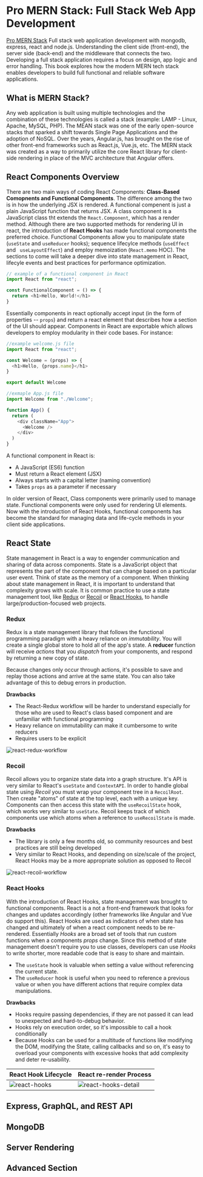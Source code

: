 [comment]: # (link this book {https://www.amazon.com/Pro-MERN-Stack-Development-Express/dp/1484243900})

# Pro MERN Stack: Full Stack Web App Development 
[Pro MERN Stack](https://www.amazon.com/Pro-MERN-Stack-Development-Express/dp/1484243900)
Full stack web application development with mongodb, express, react and node.js. Understanding the client side (front-end), the server side (back-end) and the middleware that connects the two. Developing a full stack application requires a focus on design, app logic and error handling. This book explores how the modern MERN tech stack enables developers to build full functional and reliable software applications. 

## What is MERN Stack?
Any web application is built using multiple technologies and the combination of these technologies is called a stack (example: LAMP - Linux, Apache, MySQL, PHP). The MEAN stack was one of the early open-source stacks that sparked a shift towards Single Page Applications and the adoption of NoSQL. Over the years, Angular.js, has brought on the rise of other front-end frameworks such as React.js, Vue.js, etc. The MERN stack was created as a way to primarily utilize the core React library for client-side rendering in place of the MVC architecture that Angular offers. 

## React Components Overview
There are two main ways of coding React Components: **Class-Based Comopnents and Functional Components**. The difference among the two is in how the underlying JSX is rendered. A functional compenent is just a plain JavaScript function that returns JSX. A class component is a JavaScript class tht extends the `React.Component`, which has a render method. Although there are two supported methods for rendering UI in react, the introduction of **React Hooks** has made functional components the preferred choice. Functional Components allow you to manipulate state (`useState` and `useReducer` hooks); sequence lifecylce methods (`useEffect` and ` useLayoutEffect`) and employ memoization (`React.memo` HOC). The sections to come will take a deeper dive into state management in React, lifecyle events and best practices for performance optimization. 

```javascript
// example of a functional component in React
import React from "react";

const FunctionalComponent = () => {
  return <h1>Hello, World!</h1> 
}
```

Essentially components in react optionally accept input (in the form of properties -- `props`) and return a react element that describes how a section of the UI should appear. Components in React are exportable which allows developers to employ modularity in their code bases. For instance: 

```javascript
//example welcome.js file 
import React from "react";

const Welcome = (props) => {
  <h1>Hello, {props.name}</h1>
}

export default Welcome

//exmaple App.js file 
import Welcome from "./Welcome";

function App() {
  return (
    <div className="App">
      <Welcome />
    </div>
  )
}
```

A functional component in React is: 
* A JavaScript (ES6) function 
* Must return a React element (JSX)
* Always starts with a capital letter (naming convention)
* Takes `props` as a parameter if necessary

In older version of React, Class components were primarily used to manage state. Functional components were only used for rendering UI elements. Now with the introduction of React Hooks, functional components has become the standard for managing data and life-cycle methods in your client side applications.  

## React State
State management in React is a way to engender communication and sharing of data across components. State is a JavaScript object that represents the part of the component that can change based on a particular user event. Think of state as the memory of a component. When thinking about state management in React, it is important to understand that complexity grows with scale. It is common practice to use a state management tool, like [Redux](https://react-redux.js.org/) or [Recoil](https://recoiljs.org/) or [React Hooks](https://reactjs.org/docs/hooks-intro.html), to handle large/production-focused web projects. 

### Redux
Redux is a state management library that follows the functional programming paradigm with a heavy reliance on *immutability*. You will create a single global store to hold all of the app's state. A **reducer** function will receive *actions* that you *dispatch* from your components, and respond by returning a new copy of state. 

Because changes only occur through actions, it's possible to save and replay those actions and arrive at the same state. You can also take advantage of this to debug errors in production. 

**Drawbacks**
* The React-Redux workflow will be harder to understand especially for those who are used to React's class based component and are unfamiliar with functional programming 
* Heavy reliance on immutability can make it cumbersome to write reducers 
* Requires users to be explicit 

![react-redux-workflow](https://res.cloudinary.com/dzmc7doja/image/upload/v1640721270/notes-imgcontent/react-redux.gif)

### Recoil 
Recoil allows you to organize state data into a graph structure. It's API is very similar to React's `useState` and `ContextAPI`. In order to handle global state using *Recoil* you must wrap your component tree in a `RecoilRoot`. Then create "atoms" of state at the top level, each with a unique key. Components can then access this state with the `useRecoilState` hook, which works very similar to `useState`. Recoil keeps track of which components use which atoms when a reference to `useRecoilState` is made.

**Drawbacks**
* The library is only a few months old, so community resources and best practices are still being developed 
* Very similar to React Hooks, and depending on size/scale of the project, React Hooks may be a more appropriate solution as opposed to Recoil

![react-recoil-workflow](https://res.cloudinary.com/dzmc7doja/image/upload/v1640732012/notes-imgcontent/recoil.jpg)

### React Hooks
With the introduction of React Hooks, state management was brought to functional components. React is a not a front-end framework that looks for changes and updates accordingly (other frameworks like Angular and Vue do support this). React Hooks are used as indicators of when state has changed and ultimately of when a react component needs to be re-rendered. Essentially *Hooks* are a broad set of tools that run custom functions when a components *props* change. Since this method of state management doesn't require you to use classes, developers can use *Hooks* to write shorter, more readable code that is easy to share and maintain. 
* The `useState` hook is valuable when setting a value without referencing the current state. 
* The `useReducer` hook is useful when you need to reference a previous value or when you have different actions that require complex data manipulations.


**Drawbacks**
* Hooks require passing dependencies, if they are not passed it can lead to unexpected and hard-to-debug behavior. 
* Hooks rely on execution order, so it's impossible to call a hook conditionally 
* Because Hooks can be used for a multitude of functions like modifying the DOM, modifying the State, calling callbacks and so on, it's easy to overload your components with excessive hooks that add complexity and deter re-usability. 

| React Hook Lifecycle | React re-render Process |
|-----------|-------|
![react-hooks](https://res.cloudinary.com/dzmc7doja/image/upload/v1640761922/notes-imgcontent/react-hooks.jpg) | ![react-hooks-detail](https://res.cloudinary.com/dzmc7doja/image/upload/v1640762036/notes-imgcontent/react-hooks-2.png)

## Express, GraphQL, and REST API 

## MongoDB

## Server Rendering 

## Advanced Section

